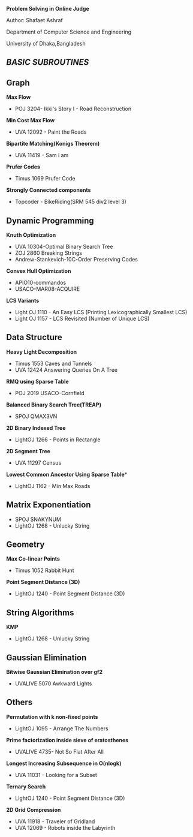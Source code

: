 ﻿**Problem Solving in Online Judge**

Author: Shafaet Ashraf

Department of Computer Science and Engineering

University of Dhaka,Bangladesh


***BASIC SUBROUTINES***
------------

**Graph**
------------

**Max Flow**

- POJ 3204- Ikki's Story I - Road Reconstruction

**Min Cost Max Flow**

- UVA 12092 - Paint the Roads

**Bipartite Matching(Konigs Theorem)**

- UVA 11419 - Sam i am

**Prufer Codes**

- Timus 1069 Prufer Code

**Strongly Connected components**

- Topcoder - BikeRiding(SRM 545 div2 level 3)


**Dynamic Programming**
------------------------

**Knuth Optimization**

- UVA 10304-Optimal Binary Search Tree
- ZOJ 2860 Breaking Strings
- Andrew-Stankevich-10C-Order Preserving Codes

**Convex Hull Optimization**

- APIO10-commandos
- USACO-MAR08-ACQUIRE

**LCS Variants**

- Light OJ 1110 - An Easy LCS (Printing Lexicographically Smallest LCS)
- Light OJ 1157 - LCS Revisited (Number of Unique LCS)



**Data Structure**
-----------------------

**Heavy Light Decomposition**

- Timus 1553 Caves and Tunnels
- UVA 12424 Answering Queries On A Tree


**RMQ using Sparse Table**

- POJ 2019 USACO-Cornfield

**Balanced Binary Search Tree(TREAP)**

- SPOJ QMAX3VN

**2D Binary Indexed Tree**

- LightOJ 1266 - Points in Rectangle

**2D Segment Tree**

- UVA 11297 Census  

**Lowest Common Ancestor Using Sparse Table***

- LightOJ 1162 - Min Max Roads


**Matrix Exponentiation**
---------------------

- SPOJ SNAKYNUM
- LightOJ 1268 - Unlucky String


**Geometry**
---------------------

**Max Co-linear Points**

- Timus 1052 Rabbit Hunt

**Point Segment Distance (3D)**

- LightOJ 1240 - Point Segment Distance (3D)


**String Algorithms**
---------------------

**KMP**

- LightOJ 1268 - Unlucky String


**Gaussian Elimination**
---------------------

**Bitwise Gaussian Elimination over gf2**

- UVALIVE 5070 Awkward Lights


**Others**
---------------------

**Permutation with k non-fixed points**
- LightOJ 1095 - Arrange The Numbers

**Prime factorization inside sieve of eratosthenes**
- UVALIVE 4735- Not So Flat After All

**Longest Increasing Subsequence in O(nlogk)**

- UVA 11031 - Looking for a Subset

**Ternary Search**

- LightOJ 1240 - Point Segment Distance (3D)


**2D Grid Compression**

- UVA 11918 - Traveler of Gridland
- UVA 12069 - Robots inside the Labyrinth
